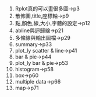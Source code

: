 1. Rplot真的可以畫很多圖->p3
2. 散佈圖,title,座標軸->p9
3. 點,顏色,線,大小,字體的設定->p12
4. abline與迴歸線->p21
5. 多條線與輸出圖檔->p29
6. summary->p33
7. plot_ly scatter & line->p41
8. bar & pie->p44
9. plot_ly bar & pie->p53
10. histogram->p58
11. box->p60
12. multiple data->p66
13. map->p71